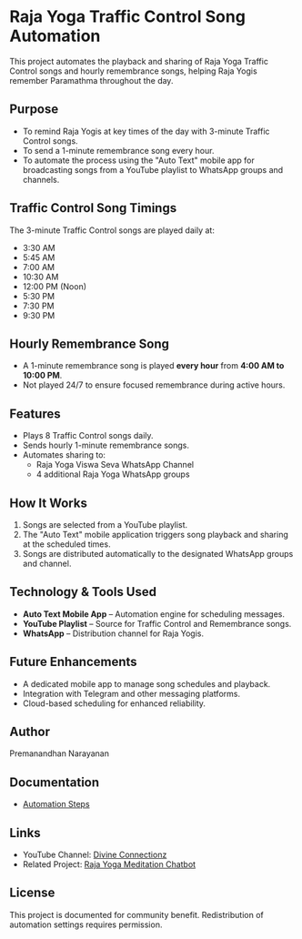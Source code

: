 # Raja Yoga Traffic Control Song Automation

This project automates the playback and sharing of Raja Yoga Traffic Control songs and hourly remembrance songs, helping Raja Yogis remember Paramathma throughout the day.

## Purpose
- To remind Raja Yogis at key times of the day with 3-minute Traffic Control songs.
- To send a 1-minute remembrance song every hour.
- To automate the process using the "Auto Text" mobile app for broadcasting songs from a YouTube playlist to WhatsApp groups and channels.

## Traffic Control Song Timings
The 3-minute Traffic Control songs are played daily at:
- 3:30 AM
- 5:45 AM
- 7:00 AM
- 10:30 AM
- 12:00 PM (Noon)
- 5:30 PM
- 7:30 PM
- 9:30 PM

## Hourly Remembrance Song
- A 1-minute remembrance song is played **every hour** from **4:00 AM to 10:00 PM**.
- Not played 24/7 to ensure focused remembrance during active hours.

## Features
- Plays 8 Traffic Control songs daily.
- Sends hourly 1-minute remembrance songs.
- Automates sharing to:
  - Raja Yoga Viswa Seva WhatsApp Channel
  - 4 additional Raja Yoga WhatsApp groups

## How It Works
1. Songs are selected from a YouTube playlist.
2. The "Auto Text" mobile application triggers song playback and sharing at the scheduled times.
3. Songs are distributed automatically to the designated WhatsApp groups and channel.

## Technology & Tools Used
- **Auto Text Mobile App** – Automation engine for scheduling messages.
- **YouTube Playlist** – Source for Traffic Control and Remembrance songs.
- **WhatsApp** – Distribution channel for Raja Yogis.

## Future Enhancements
- A dedicated mobile app to manage song schedules and playback.
- Integration with Telegram and other messaging platforms.
- Cloud-based scheduling for enhanced reliability.

## Author
Premanandhan Narayanan

## Documentation
- [Automation Steps](./automation_steps.md)

## Links
- YouTube Channel: [Divine Connectionz](https://www.youtube.com/channel/UCUdlewvf5aiwwG5AQ2v3Y0Q)
- Related Project: [Raja Yoga Meditation Chatbot](https://github.com/rajiprem72/raja-yoga-meditation-chatbot)

## License
This project is documented for community benefit. Redistribution of automation settings requires permission.

